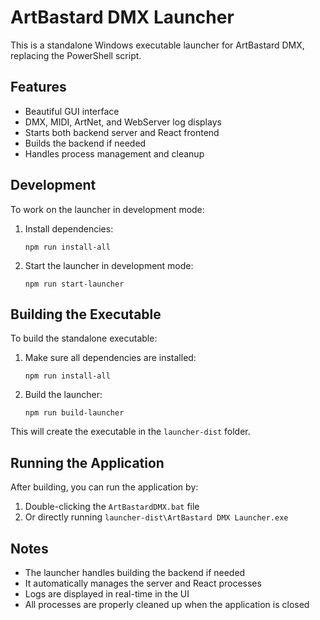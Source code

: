 # ArtBastard DMX Launcher

This is a standalone Windows executable launcher for ArtBastard DMX, replacing the PowerShell script.

## Features

- Beautiful GUI interface
- DMX, MIDI, ArtNet, and WebServer log displays
- Starts both backend server and React frontend
- Builds the backend if needed
- Handles process management and cleanup

## Development

To work on the launcher in development mode:

1. Install dependencies:
   ```
   npm run install-all
   ```

2. Start the launcher in development mode:
   ```
   npm run start-launcher
   ```

## Building the Executable

To build the standalone executable:

1. Make sure all dependencies are installed:
   ```
   npm run install-all
   ```

2. Build the launcher:
   ```
   npm run build-launcher
   ```

This will create the executable in the `launcher-dist` folder.

## Running the Application

After building, you can run the application by:

1. Double-clicking the `ArtBastardDMX.bat` file
2. Or directly running `launcher-dist\ArtBastard DMX Launcher.exe`

## Notes

- The launcher handles building the backend if needed
- It automatically manages the server and React processes
- Logs are displayed in real-time in the UI
- All processes are properly cleaned up when the application is closed
